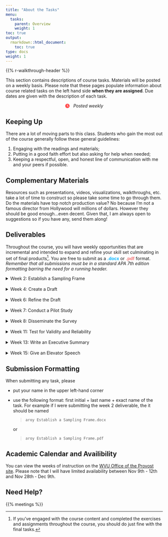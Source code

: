 ```yaml
---
title: "About the Tasks"
menu:
  tasks:
    parent: Overview
    weight: 1
toc: true
output:
  rmarkdown::html_document:
    toc: true
type: docs
weight: 1
---
```


{{% r-walkthrough-header %}}

This section contains descriptions of course tasks. Materials will be posted on a weekly basis. Please note that these pages populate information about course related tasks on the left hand side **when they are assigned**. Due dates are given with the description of each task.

<center>
<svg aria-hidden="true" role="img" viewBox="0 0 512 512" style="height:1em;width:1em;vertical-align:-0.125em;margin-left:auto;margin-right:auto;font-size:inherit;fill:#ff4e50;overflow:visible;position:relative;"><path d="M256 512C114.6 512 0 397.4 0 256C0 114.6 114.6 0 256 0C397.4 0 512 114.6 512 256C512 397.4 397.4 512 256 512zM232 256C232 264 236 271.5 242.7 275.1L338.7 339.1C349.7 347.3 364.6 344.3 371.1 333.3C379.3 322.3 376.3 307.4 365.3 300L280 243.2V120C280 106.7 269.3 96 255.1 96C242.7 96 231.1 106.7 231.1 120L232 256z"/></svg> &nbsp <i>Posted weekly</i>
</center>

## Keeping Up

There are a lot of moving parts to this class. Students who gain the most out of the course generally follow these general guidelines:

1.  Engaging with the readings and materials;
2.  Putting in a good faith effort but also asking for help when needed;
3.  Keeping a respectful, open, and honest line of communication with me and your peers if possible.

## Complementary Materials

Resources such as presentations, videos, visualizations, walkthroughs, etc. take a lot of time to construct so please take some time to go through them. Do the materials have top notch production value? No because I’m not a famous director from Hollywood will millions of dollars. However they should be good enough…even decent. Given that, I am always open to suggestions so if you have any, send them along!

## Deliverables

Throughout the course, you will have weekly opportunities that are incremental and intended to expand and refine your skill set culminating in set of final products[^1]. You are free to submit as a <span style="color:#12b8ff;font-weight: bold;">.docx</span> or <span style="color:#f47a7b;font-weight: bold;">.pdf</span> format. *Remember that all submissions must be in a standard APA 7th edition formatting barring the need for a running header.*

<div id="anchorwk2">

<details>
<summary>
Week 2: Establish a Sampling Frame
</summary>
<br>
<p>
Construct a one to three paragraph case for a population (and its corresponding size) that needs to be surveyed, an estimate of the sample size, why it needs to be studied, and what type of data should be collected. Furthermore include at least one evaluation and/or research question and intended analyses.
<br>
<br>
<i>Note: A population does not necessarily refer to people.</i>
</p>
</details>

</div>

<br>

<div id="anchorwk4">

<details>
<summary>
Week 4: Create a Draft
</summary>
<br>
<p>
Create a draft of your instrument in both skeleton and digital forms. Include both direct and indirect measures for each item.
<br>
<br>
<i>Note: If the instrument is housed elsewhere (e.g. Qualtrics), then simply provide a link and ensure that access is granted to me.</i>
</p>
</details>

</div>

<br>

<div id="anchorwk6">

<details>
<summary>
Week 6: Refine the Draft
</summary>
<br>
<p>
Based on feedback, amend both the instrument and skeleton and resubmit for further assessment. Explicitly detail what changes were made using a matrix. Please reach out for additional help as needed.
</p>
</details>

</div>

<br>

<div id="anchorwk8">

<details>
<summary>
Week 7: Conduct a Pilot Study
</summary>
<br>
<p>
Execute at least two pilot studies. Update both the instrument and skeleton and resubmit for further assessment. Furthermore submit a two to three paragraph synopsis describing those who assessed the instrument and summarize their contributions. Then provide your approach to accepting or declining their feedback, including those that may have conflicted.
<br>
<br>
<i>Note: You should not explicitly identify those who helped, rather describe their credentials and the characteristics that make each individual helpful as a reviewer.</i>
</p>
</details>

</div>

<br>

<div id="anchorwk8">

<details>
<summary>
Week 8: Disseminate the Survey
</summary>
<br>
<p>
Administer the instrument on a standard two-week cycle unless other arrangements have been made.
</p>
</details>

</div>

<br>

<div id="anchorwk11">

<details>
<summary>
Week 11: Test for Validity and Reliability
</summary>
<br>
<p>
Use the collected data to conduct an EFA, CFA, or PCA to assess instrument validity and reliability. Submit a one paragraph descriptive summary of the findings and Rmarkdown file.
</p>
</details>

</div>

<br>

<div id="anchorwk13">

<details>
<summary>
Week 13: Write an Executive Summary
</summary>
<br>
<p>
Create a one to three page summary describing the research or evaluation question(s), sampling frame, design, methodology, analysis, and findings. Include at least two data visualizations within the body.
</p>
</details>

</div>

<br>

<div id="anchorwk15">

<details>
<summary>
Week 15: Give an Elevator Speech
</summary>
<br>
<p>
After reviewing feedback, create a short one minute summary describing the research or evaluation question(s), sampling frame, design, methodology, analysis, and findings. Additionally provide a brief discussion of what you would do differently if given the chance.
</p>
</details>

</div>

## Submission Formatting

When submitting any task, please

-   put your name in the upper left-hand corner

-   use the following format: first initial + last name + exact name of the task. For example if I were submitting the week 2 deliverable, the it should be named

    > `aroy Establish a Sampling Frame.docx`

    or

    > `aroy Establish a Sampling Frame.pdf`

## Academic Calendar and Availibility

You can view the weeks of instruction on the [WVU Office of the Provost site](https://provost.wvu.edu/academic-calendar/weeks-of-instruction). Please note that I will have limited availability between Nov 9th - 12th and Nov 28th - Dec 9th.

## Need Help?

{{% meetings %}}

[^1]: If you’ve engaged with the course content and completed the exercises and assignments throughout the course, you should do just fine with the final tasks.
